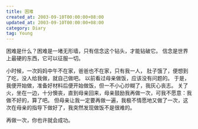 ```yaml
---
title: 困难
created_at: 2003-09-10T00:00:00+08:00
updated_at: 2003-09-10T00:00:00+08:00
category: Diary
tag: Young
---
```


困难是什么？困难是一堵无形墙，只有信念这个钻头，才能钻破它。
信念是世界上最硬的东西，它可以征服一切。

小时候，一次妈妈中午不在家，爸爸也不在家，只有我一人，
肚子饿了，便想到了吃，没人给我做，就自己做吧。
以前看过母亲做饭，应该没有问题的。
于是，我便开始做，准备好材料后便开始做饭，但一不小心炒糊了，我灰心丧志。
关了火，坐在一边，十分懊丧，直到母亲回来，母亲鼓励我再做一次，可我不愿意：我做不好的，算了吧。
但母亲让我一定要再做一遍，我极不情愿地又做了一次，这次在母亲的指导下做好了，我突然发现做饭不是很难的。

再做一次，你也许就会成功。
